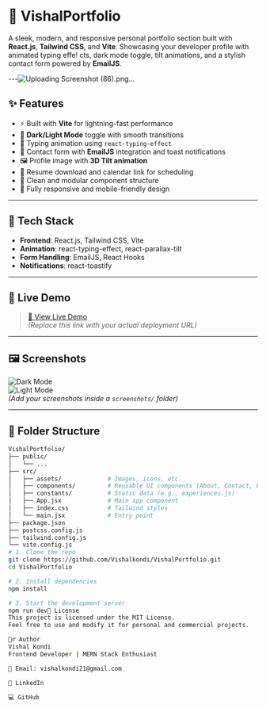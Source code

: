 # 🌟 VishalPortfolio

A sleek, modern, and responsive personal portfolio section built with **React.js**, **Tailwind CSS**, and **Vite**. Showcasing your developer profile with animated typing effe!
cts, dark mode toggle, tilt animations, and a stylish contact form powered by **EmailJS**.

---![Uploading Screenshot (86).png…]()


## ✨ Features

- ⚡ Built with **Vite** for lightning-fast performance
- 🎨 **Dark/Light Mode** toggle with smooth transitions
- 🎯 Typing animation using `react-typing-effect`
- 💌 Contact form with **EmailJS** integration and toast notifications
- 🖼️ Profile image with **3D Tilt animation**
- 🧾 Resume download and calendar link for scheduling
- 🧠 Clean and modular component structure
- 📱 Fully responsive and mobile-friendly design

---

## 🔧 Tech Stack

- **Frontend**: React.js, Tailwind CSS, Vite
- **Animation**: react-typing-effect, react-parallax-tilt
- **Form Handling**: EmailJS, React Hooks
- **Notifications**: react-toastify

---

## 🚀 Live Demo

> [🔗 View Live Demo](https://your-portfolio-url.com)  
> *(Replace this link with your actual deployment URL)*

---

## 🖼️ Screenshots

![Dark Mode](./screenshots/dark-mode.png)  
![Light Mode](./screenshots/light-mode.png)  
*(Add your screenshots inside a `screenshots/` folder)*

---

## 📂 Folder Structure

```bash
VishalPortfolio/
├── public/
│   └── ...
├── src/
│   ├── assets/             # Images, icons, etc.
│   ├── components/         # Reusable UI components (About, Contact, Experience)
│   ├── constants/          # Static data (e.g., experiences.js)
│   ├── App.jsx             # Main app component
│   ├── index.css           # Tailwind styles
│   └── main.jsx            # Entry point
├── package.json
├── postcss.config.js
├── tailwind.config.js
└── vite.config.js
# 1. Clone the repo
git clone https://github.com/Vishalkondi/VishalPortfolio.git
cd VishalPortfolio

# 2. Install dependencies
npm install

# 3. Start the development server
npm run dev📃 License
This project is licensed under the MIT License.
Feel free to use and modify it for personal and commercial projects.

🙋‍♂️ Author
Vishal Kondi
Frontend Developer | MERN Stack Enthusiast

📧 Email: vishalkondi21@gmail.com

💼 LinkedIn

💻 GitHub


